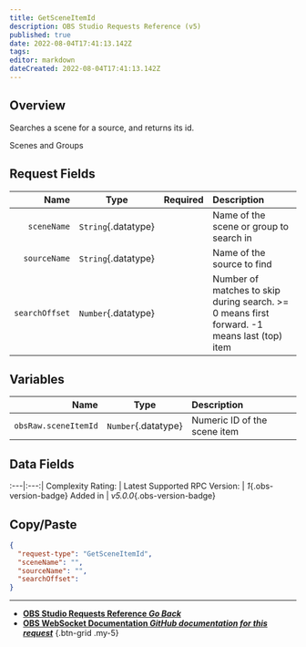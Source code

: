 ```yaml
---
title: GetSceneItemId
description: OBS Studio Requests Reference (v5)
published: true
date: 2022-08-04T17:41:13.142Z
tags: 
editor: markdown
dateCreated: 2022-08-04T17:41:13.142Z
---
```


## Overview
Searches a scene for a source, and returns its id.

Scenes and Groups

## Request Fields
Name | Type | Required| Description |
----:|:----:|:-------:|:------------|
`sceneName` | `String`{.datatype} | <i class="mdi mdi-check-bold"></i> | Name of the scene or group to search in
`sourceName` | `String`{.datatype} | <i class="mdi mdi-check-bold"></i> | Name of the source to find
`searchOffset` | `Number`{.datatype} | <i class="mdi mdi-close-thick"></i> | Number of matches to skip during search. >= 0 means first forward. -1 means last (top) item | `>= -1`{.datatype}

## Variables
Name | Type | Description | 
----:|:---------:|:------------|
`obsRaw.sceneItemId` | `Number`{.datatype} | Numeric ID of the scene item

## Data Fields
:---|:---:|
Complexity Rating: | <span class="stars stars--3"></span>
Latest Supported RPC Version: | *1*{.obs-version-badge}
Added in | *v5.0.0*{.obs-version-badge}

## Copy/Paste
```json
{
  "request-type": "GetSceneItemId",
  "sceneName": "",
  "sourceName": "",
  "searchOffset": 
}
```

---

- [<i class="mdi mdi-chevron-left"></i>**OBS Studio Requests Reference *Go Back***](/en/Broadcasters/OBS/Requests)
- [<i class="mdi mdi-github"></i> **OBS WebSocket Documentation *GitHub documentation for this request***](https://github.com/obsproject/obs-websocket/blob/master/docs/generated/protocol.md#getsceneitemid)
{.btn-grid .my-5}